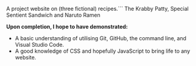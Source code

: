 A project website on (three fictional) recipes.```
The Krabby Patty, Special Sentient Sandwich and Naruto Ramen  

**Upon completion, I hope to have demonstrated:**
* A basic understanding of utilising Git, GitHub, the command line, and Visual Studio Code.
* A good knowledge of CSS and hopefully JavaScript to bring life to any website.
